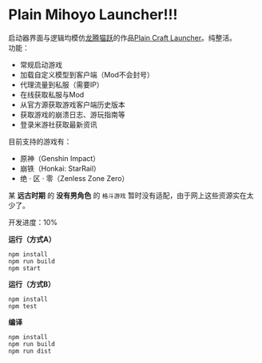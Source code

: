 # Plain Mihoyo Launcher!!!
启动器界面与逻辑均模仿[龙腾猫跃](https://afdian.net/a/LTCat)的作品[Plain Craft Launcher](https://afdian.net/p/0164034c016c11ebafcb52540025c377)。纯整活。  
功能：
- 常规启动游戏
- 加载自定义模型到客户端（Mod不会封号）
- 代理流量到私服（需要IP）
- 在线获取私服与Mod
- 从官方源获取游戏客户端历史版本
- 获取游戏的崩溃日志、游玩指南等
- 登录米游社获取最新资讯

目前支持的游戏有：
- 原神（Genshin Impact）
- 崩铁（Honkai: StarRail）
- 绝 · 区 · 零（Zenless Zone Zero）

某 **远古时期** 的 **没有男角色** 的 `格斗游戏` 暂时没有适配，由于网上这些资源实在太少了。

开发进度：10%

**运行（方式A）**
```plain
npm install
npm run build
npm start
```

**运行（方式B）**
```plain
npm install
npm test
```

**编译**
```plain
npm install
npm run build
npm run dist
```